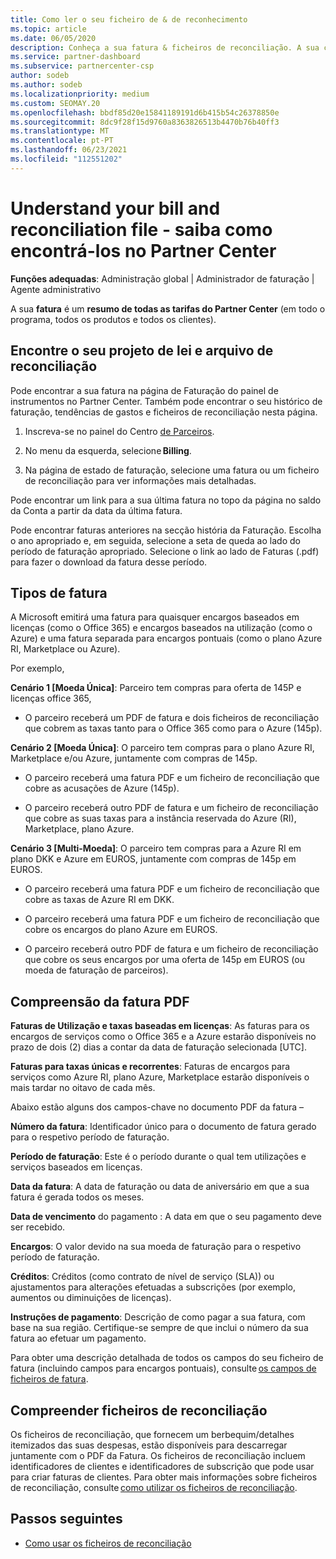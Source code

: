 ```yaml
---
title: Como ler o seu ficheiro de & de reconhecimento
ms.topic: article
ms.date: 06/05/2020
description: Conheça a sua fatura & ficheiros de reconciliação. A sua conta mostra as tarifas do Partner Center em todo o programa, produtos e clientes para esse período mensal.
ms.service: partner-dashboard
ms.subservice: partnercenter-csp
author: sodeb
ms.author: sodeb
ms.localizationpriority: medium
ms.custom: SEOMAY.20
ms.openlocfilehash: bbdf85d20e15841189191d6b415b54c26378850e
ms.sourcegitcommit: 8dc9f28f15d9760a8363826513b4470b76b40ff3
ms.translationtype: MT
ms.contentlocale: pt-PT
ms.lasthandoff: 06/23/2021
ms.locfileid: "112551202"
---
```

# <a name="understand-your-bill-and-reconciliation-file---learn-how-to-find-them-in-partner-center"></a>Understand your bill and reconciliation file - saiba como encontrá-los no Partner Center


**Funções adequadas**: Administração global | Administrador de faturação | Agente administrativo


A sua **fatura** é um **resumo de todas as tarifas do Partner Center** (em todo o programa, todos os produtos e todos os clientes). 

## <a name="find-your-bill-and-reconciliation-file"></a>Encontre o seu projeto de lei e arquivo de reconciliação 

Pode encontrar a sua fatura na página de Faturação do painel de instrumentos no Partner Center. Também pode encontrar o seu histórico de faturação, tendências de gastos e ficheiros de reconciliação nesta página. 

1. Inscreva-se no painel do Centro [de Parceiros](https://partner.microsoft.com/dashboard/home). 

2. No menu da esquerda, selecione **Billing**. 

3. Na página de estado de faturação, selecione uma fatura ou um ficheiro de reconciliação para ver informações mais detalhadas. 

Pode encontrar um link para a sua última fatura no topo da página no saldo da Conta a partir da data da última fatura. 

Pode encontrar faturas anteriores na secção história da Faturação. Escolha o ano apropriado e, em seguida, selecione a seta de queda ao lado do período de faturação apropriado. Selecione o link ao lado de Faturas (.pdf) para fazer o download da fatura desse período. 

## <a name="invoice-types"></a>Tipos de fatura

A Microsoft emitirá uma fatura para quaisquer encargos baseados em licenças (como o Office 365) e encargos baseados na utilização (como o Azure) e uma fatura separada para encargos pontuais (como o plano Azure RI, Marketplace ou Azure).

Por exemplo,  

**Cenário 1 [Moeda Única]**: Parceiro tem compras para oferta de 145P e licenças office 365,  

- O parceiro receberá um PDF de fatura e dois ficheiros de reconciliação que cobrem as taxas tanto para o Office 365 como para o Azure (145p).  

**Cenário 2 [Moeda Única]**: O parceiro tem compras para o plano Azure RI, Marketplace e/ou Azure, juntamente com compras de 145p.

- O parceiro receberá uma fatura PDF e um ficheiro de reconciliação que cobre as acusações de Azure (145p). 

- O parceiro receberá outro PDF de fatura e um ficheiro de reconciliação que cobre as suas taxas para a instância reservada do Azure (RI), Marketplace, plano Azure. 

**Cenário 3 [Multi-Moeda]**: O parceiro tem compras para a Azure RI em plano DKK e Azure em EUROS, juntamente com compras de 145p em EUROS.

- O parceiro receberá uma fatura PDF e um ficheiro de reconciliação que cobre as taxas de Azure RI em DKK. 

- O parceiro receberá uma fatura PDF e um ficheiro de reconciliação que cobre os encargos do plano Azure em EUROS. 

- O parceiro receberá outro PDF de fatura e um ficheiro de reconciliação que cobre os seus encargos por uma oferta de 145p em EUROS (ou moeda de faturação de parceiros). 


## <a name="understanding-invoice-pdf"></a>Compreensão da fatura PDF 

**Faturas de Utilização e taxas baseadas em licenças**: As faturas para os encargos de serviços como o Office 365 e a Azure estarão disponíveis no prazo de dois (2) dias a contar da data de faturação selecionada [UTC].  

**Faturas para taxas únicas e recorrentes**: Faturas de encargos para serviços como Azure RI, plano Azure, Marketplace estarão disponíveis o mais tardar no oitavo de cada mês.  

Abaixo estão alguns dos campos-chave no documento PDF da fatura –

**Número da fatura**: Identificador único para o documento de fatura gerado para o respetivo período de faturação. 

**Período de faturação**: Este é o período durante o qual tem utilizações e serviços baseados em licenças. 

**Data da fatura**: A data de faturação ou data de aniversário em que a sua fatura é gerada todos os meses. 

**Data de vencimento** do pagamento : A data em que o seu pagamento deve ser recebido. 

**Encargos**: O valor devido na sua moeda de faturação para o respetivo período de faturação. 

**Créditos**: Créditos (como contrato de nível de serviço (SLA)) ou ajustamentos para alterações efetuadas a subscrições (por exemplo, aumentos ou diminuições de licenças). 

**Instruções de pagamento**: Descrição de como pagar a sua fatura, com base na sua região. Certifique-se sempre de que inclui o número da sua fatura ao efetuar um pagamento. 

Para obter uma descrição detalhada de todos os campos do seu ficheiro de fatura (incluindo campos para encargos pontuais), consulte [os campos de ficheiros de fatura](invoice-file.md). 

## <a name="understand-reconciliation-files"></a>Compreender ficheiros de reconciliação

 Os ficheiros de reconciliação, que fornecem um berbequim/detalhes itemizados das suas despesas, estão disponíveis para descarregar juntamente com o PDF da Fatura. Os ficheiros de reconciliação incluem identificadores de clientes e identificadores de subscrição que pode usar para criar faturas de clientes. Para obter mais informações sobre ficheiros de reconciliação, consulte [como utilizar os ficheiros de reconciliação](use-the-reconciliation-files.md). 

## <a name="next-steps"></a>Passos seguintes

- [Como usar os ficheiros de reconciliação](use-the-reconciliation-files.md)